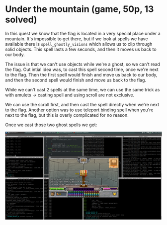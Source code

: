 # Under the mountain (game, 50p, 13 solved)

In this quest we know that the flag is located in a very special place under a mountain.
It's impossible to get there, but if we look at spells we have available there is `spell_ghostly_visions` which allows us to clip through solid objects.
This spell lasts a few seconds, and then it moves us back to our body.

The issue is that we can't use objects while we're a ghost, so we can't read the flag.
Out intial idea was, to cast this spell second time, once we're next to the flag.
Then the first spell would finish and move us back to our body, and then the second spell would finish and move us back to the flag.

While we can't cast 2 spells at the same time, we can use the same trick as with amulets -> casting spell and using scroll are not exclusive.

We can use the scroll first, and then cast the spell directly when we're next to the flag.
Another option was to use teleport binding spell when you're next to the flag, but this is overly complicated for no reason.

Once we cast those two ghost spells we get:

![](ghost.png)
